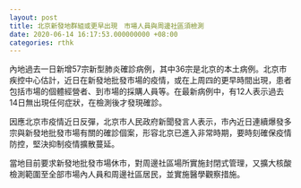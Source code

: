 ```yaml
---
layout: post
title: 北京新發地群組或更早出現　市場人員與周邊社區須檢測
date: 2020-06-14 16:17:53.000000000 +08:00
categories: rthk
---
```


內地過去一日新增57宗新型肺炎確診病例，其中36宗是北京的本土病例。北京市疾控中心估計，近日在新發地批發市場的疫情，或在上周四的更早時間出現，患者包括市場的個體經營者、到市場的採購人員等。在最新病例中，有12人表示過去14日無出現任何症狀，在檢測後才發現確診。

因應北京市疫情近日反彈，北京市人民政府新聞發言人表示，市內近日連續爆發多宗與新發地批發市場有關的確診個案，形容北京已進入非常時期，要時刻確保疫情防控，堅決抑制疫情擴散蔓延。

當地目前要求新發地批發市場休市，對周邊社區場所實施封閉式管理，又擴大核酸檢測範圍至全部市場內人員和周邊社區居民，並實施醫學觀察措施。
